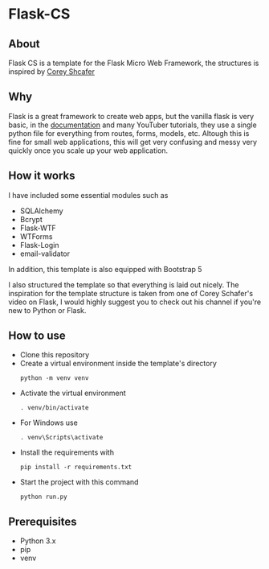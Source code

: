 # Flask-CS

## About
Flask CS is a template for the Flask Micro Web Framework, the structures is inspired by [Corey Shcafer](https://www.youtube.com/channel/UCCezIgC97PvUuR4_gbFUs5g)

## Why
Flask is a great framework to create web apps, but the vanilla flask is very basic, in the [documentation](https://flask.palletsprojects.com/en/1.1.x/) and many YouTuber tutorials, they use a single python file for everything from routes, forms, models, etc. Altough this is fine for small web applications, this will get very confusing and messy very quickly once you scale up your web application.

## How it works
I have included some essential modules such as
- SQLAlchemy
- Bcrypt
- Flask-WTF
- WTForms
- Flask-Login
- email-validator

In addition, this template is also equipped with Bootstrap 5

I also structured the template so that everything is laid out nicely. The inspiration for the template structure is taken from one of Corey Schafer's video on Flask, I would highly suggest you to check out his channel if you're new to Python or Flask.

## How to use
- Clone this repository
- Create a virtual environment inside the template's directory
    ```
    python -m venv venv
    ```
- Activate the virtual environment
    ```
    . venv/bin/activate
    ```
- For Windows use
    ```
    . venv\Scripts\activate
    ```
- Install the requirements with 
    ```
    pip install -r requirements.txt
    ```
- Start the project with this command
    ```
    python run.py
    ```

## Prerequisites
- Python 3.x
- pip
- venv
